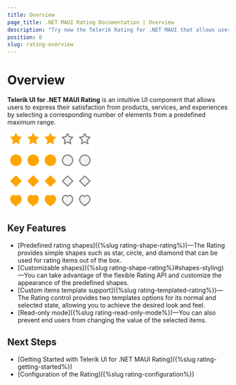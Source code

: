 ```yaml
---
title: Overview
page_title: .NET MAUI Rating Documentation | Overview
description: "Try now the Telerik Rating for .NET MAUI that allows users to express their satisfaction from products, services, and experiences by selecting a corresponding number of elements from a predefined maximum range."
position: 0
slug: rating-overview
---
```


# Overview

**Telerik UI for .NET MAUI Rating** is an intuitive UI component that allows users to express their satisfaction from products, services, and experiences by selecting a corresponding number of elements from a predefined maximum range.

![RatingOverview](images/rating-overview.png)

## Key Features

* [Predefined rating shapes]({%slug rating-shape-rating%})&mdash;The Rating provides simple shapes such as star, circle, and diamond that can be used for rating items out of the box.
* [Customizable shapes]({%slug rating-shape-rating%}#shapes-styling)&mdash;You can take advantage of the flexible Rating API and customize the appearance of the predefined shapes.
* [Custom items template support]({%slug rating-templated-rating%})&mdash;The Rating control provides two templates options for its normal and selected state, allowing you to achieve the desired look and feel.
* [Read-only mode]({%slug rating-read-only-mode%})&mdash;You can also prevent end users from changing the value of the selected items.

## Next Steps

- [Getting Started with Telerik UI for .NET MAUI Rating]({%slug rating-getting-started%})
- [Configuration of the Rating]({%slug rating-configuration%})
